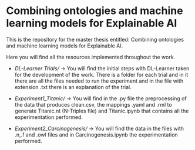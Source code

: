 # Combining ontologies and machine learning models for Explainable AI

This is the repository for the master thesis entitled: Combining ontologies and machine learning models for Explainable AI.

Here you will find all the resources implemented throughout the work. 

  * *DL-Learner Trials/* ->  You will find the initial steps with DL-Learner taken for the development of the work.
                         There is a folder for each trial and in it there are all the files needed to run the experiment
                         and in the file with extension .txt there is an explanation of the trial.
                        
  * *Experiment1_Titanic/* -> You will find in the .py file the preprocessing of the data that produces clean.csv, the mappings .yaml and .rml
                          to generate Titanic.nt (N-Triples file) and Titanic.ipynb that contains all the experimentation performed.
   
  * *Experiment2_Carcinogenesis/* -> You will find the data in the files with .n,.f and .owl files and in Carcinogenesis.ipynb the experimentation
                                    performed.
                        
